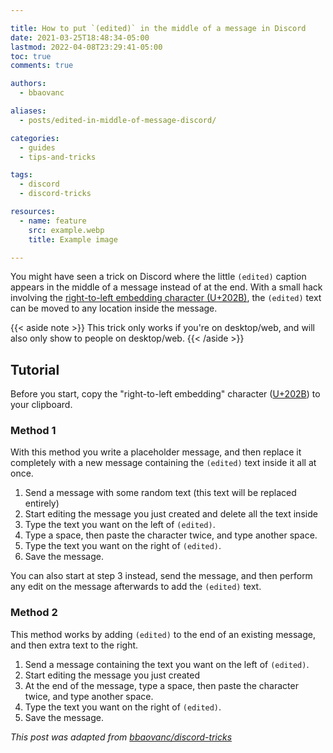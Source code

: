 ```yaml
---

title: How to put `(edited)` in the middle of a message in Discord
date: 2021-03-25T18:48:34-05:00
lastmod: 2022-04-08T23:29:41-05:00
toc: true
comments: true

authors:
  - bbaovanc

aliases:
  - posts/edited-in-middle-of-message-discord/

categories:
  - guides
  - tips-and-tricks

tags:
  - discord
  - discord-tricks

resources:
  - name: feature
    src: example.webp
    title: Example image

---
```


You might have seen a trick on Discord where the little `(edited)` caption
appears in the middle of a message instead of at the end. With a small hack
involving the [right-to-left embedding character
(U+202B)](https://unicode-explorer.com/c/202B), the `(edited)` text can be moved
to any location inside the message.

<!--more-->

{{< aside note >}}
This trick only works if you're on desktop/web, and will also only show to
people on desktop/web.
{{< /aside >}}

## Tutorial

Before you start, copy the "right-to-left embedding" character
([U+202B](https://unicode-explorer.com/c/202B)) to your clipboard.

### Method 1

With this method you write a placeholder message, and then replace it completely
with a new message containing the `(edited)` text inside it all at once.

1. Send a message with some random text (this text will be replaced entirely)
2. Start editing the message you just created and delete all the text inside
3. Type the text you want on the left of `(edited)`.
4. Type a space, then paste the character twice, and type another space.
5. Type the text you want on the right of `(edited)`.
6. Save the message.

You can also start at step 3 instead, send the message, and then perform any
edit on the message afterwards to add the `(edited)` text.

### Method 2

This method works by adding `(edited)` to the end of an existing message, and
then extra text to the right.

1. Send a message containing the text you want on the left of `(edited)`.
2. Start editing the message you just created
3. At the end of the message, type a space, then paste the character twice, and
   type another space.
4. Type the text you want on the right of `(edited)`.
5. Save the message.

*This post was adapted from [bbaovanc/discord-tricks][1]*

[1]: https://git.bbaovanc.com/bbaovanc/discord-tricks
